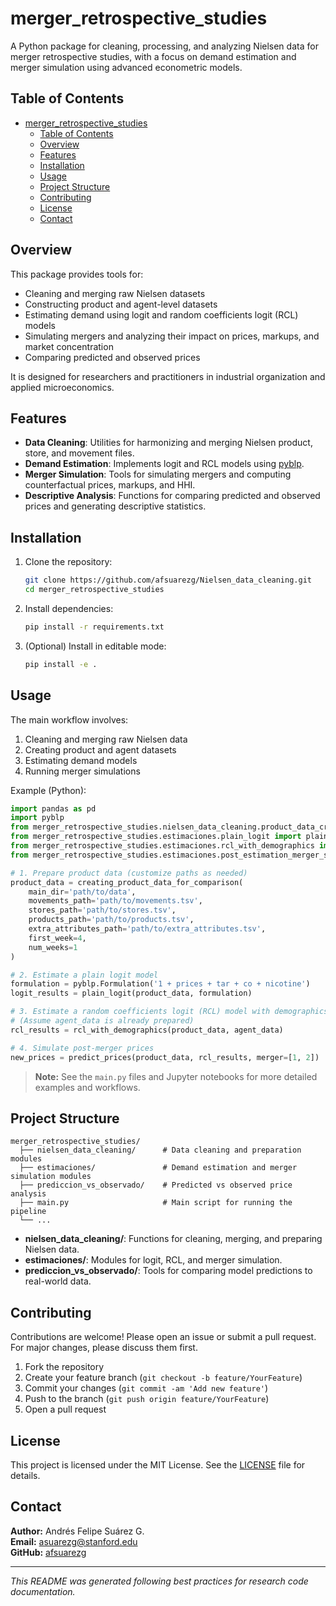 # merger_retrospective_studies

A Python package for cleaning, processing, and analyzing Nielsen data for merger retrospective studies, with a focus on demand estimation and merger simulation using advanced econometric models.

## Table of Contents

- [merger\_retrospective\_studies](#merger_retrospective_studies)
  - [Table of Contents](#table-of-contents)
  - [Overview](#overview)
  - [Features](#features)
  - [Installation](#installation)
  - [Usage](#usage)
  - [Project Structure](#project-structure)
  - [Contributing](#contributing)
  - [License](#license)
  - [Contact](#contact)

## Overview

This package provides tools for:
- Cleaning and merging raw Nielsen datasets
- Constructing product and agent-level datasets
- Estimating demand using logit and random coefficients logit (RCL) models
- Simulating mergers and analyzing their impact on prices, markups, and market concentration
- Comparing predicted and observed prices

It is designed for researchers and practitioners in industrial organization and applied microeconomics.

## Features

- **Data Cleaning**: Utilities for harmonizing and merging Nielsen product, store, and movement files.
- **Demand Estimation**: Implements logit and RCL models using [pyblp](https://github.com/jeffgortmaker/pyblp).
- **Merger Simulation**: Tools for simulating mergers and computing counterfactual prices, markups, and HHI.
- **Descriptive Analysis**: Functions for comparing predicted and observed prices and generating descriptive statistics.

## Installation

1. Clone the repository:
   ```bash
   git clone https://github.com/afsuarezg/Nielsen_data_cleaning.git
   cd merger_retrospective_studies
   ```

2. Install dependencies:
   ```bash
   pip install -r requirements.txt
   ```

3. (Optional) Install in editable mode:
   ```bash
   pip install -e .
   ```

## Usage

The main workflow involves:
1. Cleaning and merging raw Nielsen data
2. Creating product and agent datasets
3. Estimating demand models
4. Running merger simulations

Example (Python):

```python
import pandas as pd
import pyblp
from merger_retrospective_studies.nielsen_data_cleaning.product_data_creation import creating_product_data_for_comparison
from merger_retrospective_studies.estimaciones.plain_logit import plain_logit
from merger_retrospective_studies.estimaciones.rcl_with_demographics import rcl_with_demographics
from merger_retrospective_studies.estimaciones.post_estimation_merger_simulation import predict_prices

# 1. Prepare product data (customize paths as needed)
product_data = creating_product_data_for_comparison(
    main_dir='path/to/data',
    movements_path='path/to/movements.tsv',
    stores_path='path/to/stores.tsv',
    products_path='path/to/products.tsv',
    extra_attributes_path='path/to/extra_attributes.tsv',
    first_week=4,
    num_weeks=1
)

# 2. Estimate a plain logit model
formulation = pyblp.Formulation('1 + prices + tar + co + nicotine')
logit_results = plain_logit(product_data, formulation)

# 3. Estimate a random coefficients logit (RCL) model with demographics
# (Assume agent_data is already prepared)
rcl_results = rcl_with_demographics(product_data, agent_data)

# 4. Simulate post-merger prices
new_prices = predict_prices(product_data, rcl_results, merger=[1, 2])
```

> **Note:** See the `main.py` files and Jupyter notebooks for more detailed examples and workflows.

## Project Structure

```
merger_retrospective_studies/
  ├── nielsen_data_cleaning/      # Data cleaning and preparation modules
  ├── estimaciones/               # Demand estimation and merger simulation modules
  ├── prediccion_vs_observado/    # Predicted vs observed price analysis
  ├── main.py                     # Main script for running the pipeline
  └── ...
```

- **nielsen_data_cleaning/**: Functions for cleaning, merging, and preparing Nielsen data.
- **estimaciones/**: Modules for logit, RCL, and merger simulation.
- **prediccion_vs_observado/**: Tools for comparing model predictions to real-world data.

## Contributing

Contributions are welcome! Please open an issue or submit a pull request. For major changes, please discuss them first.

1. Fork the repository
2. Create your feature branch (`git checkout -b feature/YourFeature`)
3. Commit your changes (`git commit -am 'Add new feature'`)
4. Push to the branch (`git push origin feature/YourFeature`)
5. Open a pull request

## License

This project is licensed under the MIT License. See the [LICENSE](LICENSE) file for details.

## Contact

**Author:** Andrés Felipe Suárez G.  
**Email:** asuarezg@stanford.edu  
**GitHub:** [afsuarezg](https://github.com/afsuarezg)

---

*This README was generated following best practices for research code documentation.*
